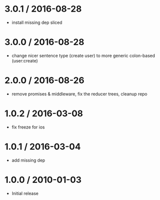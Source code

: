 
3.0.1 / 2016-08-28
==================

  * install missing dep sliced

3.0.0 / 2016-08-28
==================

  * change nicer sentence type (create user) to more generic colon-based (user:create)

2.0.0 / 2016-08-26
==================

  * remove promises & middleware, fix the reducer trees, cleanup repo

1.0.2 / 2016-03-08
==================

  * fix freeze for ios

1.0.1 / 2016-03-04
==================

  * add missing dep

1.0.0 / 2010-01-03
==================

  * Initial release

